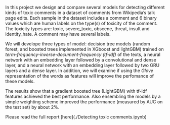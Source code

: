 In this project we design and compare several models for detecting different kinds of toxic comments in a dataset of comments from Wikipedia’s talk page edits. Each sample in the dataset includes a comment and 6 binary values which are human labels on the type(s) of toxicity of the comment. The toxicity types are: toxic, severe_toxic, obscene, threat, insult and identity_hate. A comment may have several labels.

We will develope three types of model: decision tree models (random forest, and boosted trees implemented in XGboost and lightGBM) trained on *term-frequency-inverse-document-frequency (tf-idf)* of the texts, a neural network with an embedding layer followed by a convolutional and dense layer, and a neural network with an embedding layer followed by two GRU layers and a dense layer. In addition, we will examine if using the *Glove* representation of the words as features will improve the perfomance of these models.

The results show that a gradient boosted tree (LightGBM) with tf-idf features achieved the best performance. Also ensembling the models by a simple weighting scheme improved the performance (measured by AUC on the test set) by about 2%.

Please read the full report [here](./Detecting toxic comments.ipynb)

